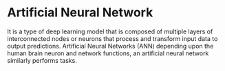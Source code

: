 # Artificial Neural Network 
It is a type of deep learning model that is composed of multiple layers of interconnected nodes or neurons that process and transform input data to output predictions.
Artificial Neural Networks (ANN) depending upon the human brain neuron and network functions, an artificial neural network similarly performs tasks.
